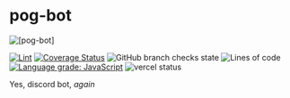 # pog-bot

![[pog-bot]](https://socialify.git.ci/LordRonz/pog-bot/image?description=1&font=Source%20Code%20Pro&forks=1&issues=1&language=1&name=1&owner=1&pattern=Circuit%20Board&pulls=1&stargazers=1&theme=Dark)

[![Lint](https://github.com/LordRonz/pog-bot/actions/workflows/lint.yml/badge.svg?branch=main)](https://github.com/LordRonz/pog-bot/actions/workflows/lint.yml)
[![Coverage Status](https://coveralls.io/repos/github/LordRonz/pog-bot/badge.svg?branch=main)](https://coveralls.io/github/LordRonz/pog-bot?branch=main)
![GitHub branch checks state](https://img.shields.io/github/checks-status/lordronz/pog-bot/main)
![Lines of code](https://img.shields.io/tokei/lines/github/lordronz/pog-bot)
[![Language grade: JavaScript](https://img.shields.io/lgtm/grade/javascript/github/LordRonz/pog-bot.svg?logo=lgtm&logoWidth=18)](https://lgtm.com/projects/g/LordRonz/pog-bot/context:javascript)
![vercel status](https://img.shields.io/github/deployments/lordronz/pog-bot/production?logo=vercel&label=vercel)

Yes, discord bot, _again_
